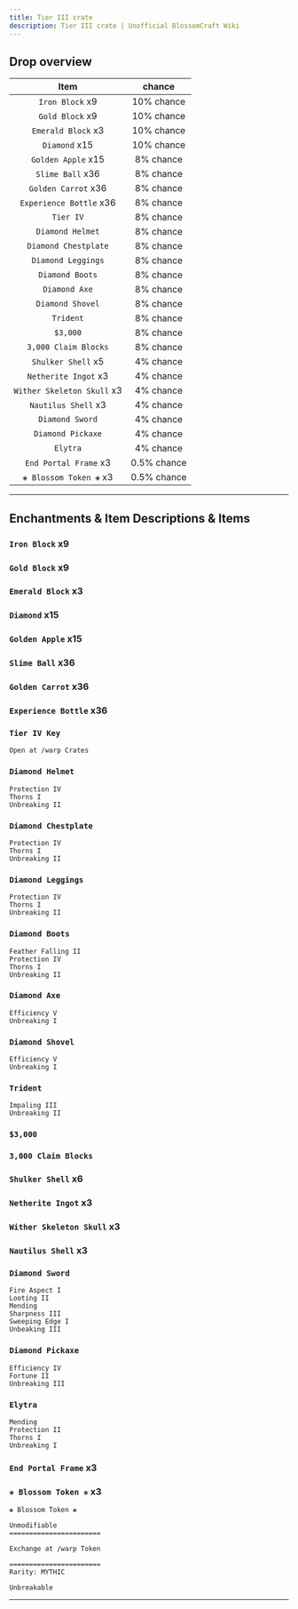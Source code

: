 ```yaml
---
title: Tier III crate
description: Tier III crate | Unofficial BlossomCraft Wiki
---
```


## Drop overview

|          Item          |   chance  |
|:----------------------:|:---------:|
|   `Iron Block` x9   | 10% chance |
|  `Gold Block` x9    | 10% chance |
|    `Emerald Block` x3   | 10% chance |
|    `Diamond` x15   | 10% chance |
| `Golden Apple` x15   | 8% chance |
|   `Slime Ball` x36  | 8% chance |
|     `Golden Carrot` x36     | 8% chance |
|   `Experience Bottle` x36   | 8% chance |
|    `Tier IV`    | 8% chance |
|    `Diamond Helmet`    | 8% chance |
|     `Diamond Chestplate`     | 8% chance |
| `Diamond Leggings` | 8% chance |
|   `Diamond Boots`   | 8% chance |
|    `Diamond Axe`   | 8% chance |
|     `Diamond Shovel`   | 8% chance |
| `Trident` | 8% chance |
|       `$3,000`      | 8% chance |
|    `3,000 Claim Blocks`   | 8% chance |
| `Shulker Shell` x5 | 4% chance |
|  `Netherite Ingot` x3  | 4% chance |
|      `Wither Skeleton Skull` x3  | 4% chance |
|   `Nautilus Shell` x3  | 4% chance |
|  `Diamond Sword`  | 4% chance |
|    `Diamond Pickaxe`   | 4% chance |
|    `Elytra`   | 4% chance |
|    `End Portal Frame` x3   | 0.5% chance |
|    `❀ Blossom Token ❀` x3   | 0.5% chance |

----

## Enchantments & Item Descriptions & Items

### `Iron Block` x9

### `Gold Block` x9

### `Emerald Block` x3

### `Diamond` x15

### `Golden Apple` x15

### `Slime Ball` x36

### `Golden Carrot` x36

### `Experience Bottle` x36

### `Tier IV Key`

```
Open at /warp Crates
```

### `Diamond Helmet`

```
Protection IV
Thorns I
Unbreaking II
```

### `Diamond Chestplate`

```
Protection IV
Thorns I
Unbreaking II
```

### `Diamond Leggings`

```
Protection IV
Thorns I
Unbreaking II
```

### `Diamond Boots`

```
Feather Falling II
Protection IV
Thorns I
Unbreaking II
```

### `Diamond Axe`

```
Efficiency V
Unbreaking I
```

### `Diamond Shovel`

```
Efficiency V
Unbreaking I
```

### `Trident`

```
Impaling III
Unbreaking II
```

### `$3,000`

### `3,000 Claim Blocks`

### `Shulker Shell` x6

### `Netherite Ingot` x3

### `Wither Skeleton Skull` x3

### `Nautilus Shell` x3

### `Diamond Sword`

```
Fire Aspect I
Looting II
Mending
Sharpness III
Sweeping Edge I
Unbeaking III
```

### `Diamond Pickaxe`

```
Efficiency IV
Fortune II
Unbreaking III
```

### `Elytra`

```
Mending
Protection II
Thorns I
Unbreaking I
```

### `End Portal Frame` x3

### `❀ Blossom Token ❀` x3

```
❀ Blossom Token ❀

Unmodifiable
=======================

Exchange at /warp Token

=======================
Rarity: MYTHIC

Unbreakable
```

----